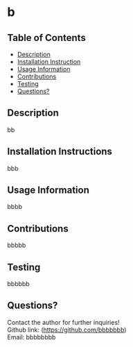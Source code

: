 

# b

## Table of Contents
* [Description](#Description)
* [Installation Instruction](#Installation-Instructions)
* [Usage Information](#Usage-Information)
* [Contributions](#Contributions)
* [Testing](#Testing)
* [Questions?](#Questions?)

## Description
bb

## Installation Instructions
bbb

## Usage Information
bbbb

## Contributions
bbbbb

## Testing
bbbbbb

## Questions?
Contact the author for further inquiries!<br>
Github link: (https://github.com/bbbbbbb)<br>
Email: bbbbbbbb

